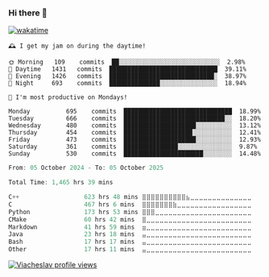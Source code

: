 ### Hi there 👋

[![wakatime](https://wakatime.com/badge/user/018c696b-0bdf-43bb-ab77-72c32d0bf4fe.svg)](https://wakatime.com/@018c696b-0bdf-43bb-ab77-72c32d0bf4fe)

<!-- README-STATS:START -->

```
🕰️ I get my jam on during the daytime!

🌞 Morning  	109    commits	██░░░░░░░░░░░░░░░░░░░░░░░░░░░░	2.98%
🌆 Daytime  	1431   commits	██████████████████████████████	39.11%
🌃 Evening  	1426   commits	█████████████████████████████░	38.97%
🌙 Night    	693    commits	██████████████░░░░░░░░░░░░░░░░	18.94%
```

```
📅 I'm most productive on Mondays!

Monday      	695    commits	██████████████████████████████	18.99%
Tuesday     	666    commits	████████████████████████████░░	18.20%
Wednesday   	480    commits	████████████████████░░░░░░░░░░	13.12%
Thursday    	454    commits	███████████████████░░░░░░░░░░░	12.41%
Friday      	473    commits	████████████████████░░░░░░░░░░	12.93%
Saturday    	361    commits	███████████████░░░░░░░░░░░░░░░	9.87%
Sunday      	530    commits	██████████████████████░░░░░░░░	14.48%
```

<!-- README-STATS:END -->

<!--START_SECTION:waka-->

```C
From: 05 October 2024 - To: 05 October 2025

Total Time: 1,465 hrs 39 mins

C++                  623 hrs 48 mins ⣿⣿⣿⣿⣿⣿⣿⣿⣿⣿⣦⣀⣀⣀⣀⣀⣀⣀⣀⣀⣀⣀⣀⣀⣀   42.07 %
C                    467 hrs 6 mins  ⣿⣿⣿⣿⣿⣿⣿⣷⣀⣀⣀⣀⣀⣀⣀⣀⣀⣀⣀⣀⣀⣀⣀⣀⣀   31.50 %
Python               173 hrs 53 mins ⣿⣿⣿⣀⣀⣀⣀⣀⣀⣀⣀⣀⣀⣀⣀⣀⣀⣀⣀⣀⣀⣀⣀⣀⣀   11.73 %
CMake                60 hrs 42 mins  ⣿⣀⣀⣀⣀⣀⣀⣀⣀⣀⣀⣀⣀⣀⣀⣀⣀⣀⣀⣀⣀⣀⣀⣀⣀   04.09 %
Markdown             41 hrs 59 mins  ⣶⣀⣀⣀⣀⣀⣀⣀⣀⣀⣀⣀⣀⣀⣀⣀⣀⣀⣀⣀⣀⣀⣀⣀⣀   02.83 %
Java                 23 hrs 18 mins  ⣤⣀⣀⣀⣀⣀⣀⣀⣀⣀⣀⣀⣀⣀⣀⣀⣀⣀⣀⣀⣀⣀⣀⣀⣀   01.57 %
Bash                 17 hrs 17 mins  ⣤⣀⣀⣀⣀⣀⣀⣀⣀⣀⣀⣀⣀⣀⣀⣀⣀⣀⣀⣀⣀⣀⣀⣀⣀   01.17 %
Other                17 hrs 11 mins  ⣤⣀⣀⣀⣀⣀⣀⣀⣀⣀⣀⣀⣀⣀⣀⣀⣀⣀⣀⣀⣀⣀⣀⣀⣀   01.16 %
```

<!--END_SECTION:waka-->

[![Viacheslav profile views](https://u8views.com/api/v1/github/profiles/25109435/views/day-week-month-total-count.svg)](https://u8views.com/github/Mcublog)
